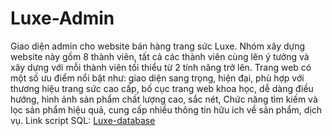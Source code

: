 # Luxe-Admin
 Giao diện admin cho website bán hàng trang sức Luxe. Nhóm xây dựng website này gồm 8 thành viên, tất cả các thành viên cùng lên ý tưởng và xây dựng với mỗi thành viên tối thiểu từ 2 tính năng trở lên. Trang web có một số ưu điểm nổi bật như: giao diện sang trọng, hiện đại, phù hợp với thương hiệu trang sức cao cấp, bố cục trang web khoa học, dễ dàng điều hướng, hình ảnh sản phẩm chất lượng cao, sắc nét, Chức năng tìm kiếm và lọc sản phẩm hiệu quả, cung cấp nhiều thông tin hữu ích về sản phẩm, dịch vụ.
 Link script SQL: [Luxe-database](https://drive.google.com/file/d/1LxUkdKyqdruDn38biedcw3_7FINXBwDR/view?usp=sharing)